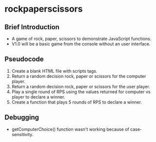 # rockpaperscissors

## Brief Introduction
- A game of rock, paper, scissors to demonstrate JavaScript functions.
- V1.0 will be a basic game from the console without an user interface.

## Pseudocode
1. Create a blank HTML file with scripts tags.
2. Return a random decision rock, paper or scissors for the computer player.
3. Return a random decision rock, paper or scissors for the user player.
4. Play a single round of RPS using the values returned for computer vs player to declare a winner.
5. Create a function that plays 5 rounds of RPS to declare a winner.

## Debugging
- getComputerChoice() function wasn't working because of case-sensitivity.